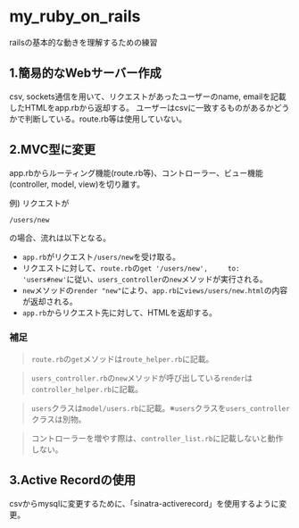 # my_ruby_on_rails
railsの基本的な動きを理解するための練習

## 1.簡易的なWebサーバー作成

csv, sockets通信を用いて、リクエストがあったユーザーのname, emailを記載したHTMLをapp.rbから返却する。
ユーザーはcsvに一致するものがあるかどうかで判断している。route.rb等は使用していない。

## 2.MVC型に変更

app.rbからルーティング機能(route.rb等)、コントローラー、ビュー機能(controller, model, view)を切り離す。

例)
リクエストが

`/users/new`

の場合、流れは以下となる。

- `app.rb`がリクエスト`/users/new`を受け取る。
- リクエストに対して、`route.rb`の`get '/users/new',     to: 'users#new'`に従い、`users_controller`の`new`メソッドが実行される。
- `new`メソッドの`render "new"`により、`app.rb`に`views/users/new.html`の内容が返却される。
- `app.rb`からリクエスト先に対して、HTMLを返却する。

### 補足

> `route.rb`の`get`メソッドは`route_helper.rb`に記載。

> `users_controller.rb`の`new`メソッドが呼び出している`render`は`controller_helper.rb`に記載。

> `users`クラスは`model/users.rb`に記載。※`users`クラスを`users_controller`クラスは別物。

> コントローラーを増やす際は、`controller_list.rb`に記載しないと動作しない。

## 3.Active Recordの使用

csvからmysqlに変更するために、「sinatra-activerecord」を使用するように変更。

